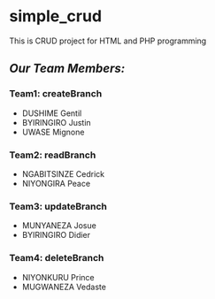 # simple_crud
This is CRUD project for HTML and PHP programming

## *Our Team Members:*

### Team1: createBranch
- DUSHIME Gentil
- BYIRINGIRO Justin
- UWASE Mignone
### Team2: readBranch
- NGABITSINZE Cedrick
- NIYONGIRA Peace
### Team3: updateBranch
- MUNYANEZA Josue
- BYIRINGIRO Didier
### Team4: deleteBranch
- NIYONKURU Prince
- MUGWANEZA Vedaste
